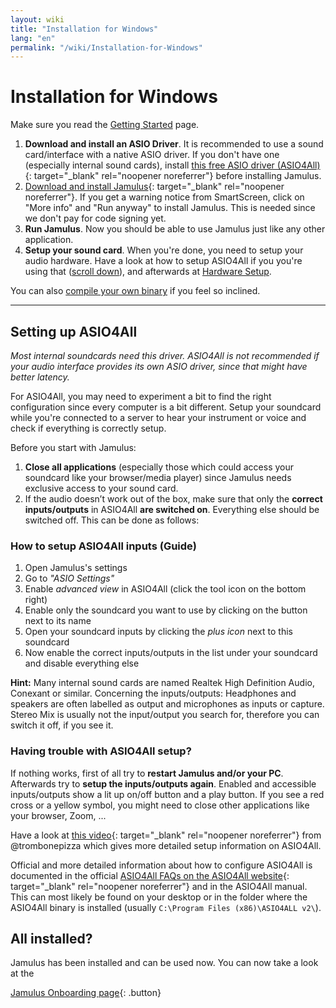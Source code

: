 ```yaml
---
layout: wiki
title: "Installation for Windows"
lang: "en"
permalink: "/wiki/Installation-for-Windows"
---
```


# Installation for Windows
Make sure you read the [Getting Started](Getting-Started) page.
1. **Download and install an ASIO Driver**. It is recommended to use a sound card/interface with a native ASIO driver. If you don't have one (especially internal sound cards), install [this free ASIO driver (ASIO4All)](http://www.asio4all.org){: target="_blank" rel="noopener noreferrer"} before installing Jamulus.
1. [Download and install Jamulus](https://sourceforge.net/projects/llcon/files/latest/download){: target="_blank" rel="noopener noreferrer"}. If you get a warning notice from SmartScreen, click on "More info" and "Run anyway" to install Jamulus. This is needed since we don't pay for code signing yet.
1. **Run Jamulus**. Now you should be able to use Jamulus just like any other application.
1. **Setup your sound card**. When you're done, you need to setup your audio hardware. Have a look at how to setup ASIO4All if you you're using that ([scroll down](#setting-up-asio4all)), and afterwards at [Hardware Setup](Hardware-Setup).

You can also [compile your own binary](Compiling) if you feel so inclined.

***

## Setting up ASIO4All
*Most internal soundcards need this driver. ASIO4All is not recommended if your audio interface provides its own ASIO driver, since that might have better latency.*

For ASIO4All, you may need to experiment a bit to find the right configuration since every computer is a bit different. Setup your soundcard while you're connected to a server to hear your instrument or voice and check if everything is correctly setup.

Before you start with Jamulus:
1. **Close all applications** (especially those which could access your soundcard like your browser/media player) since Jamulus needs exclusive access to your sound card.
1. If the audio doesn’t work out of the box, make sure that only the **correct inputs/outputs** in ASIO4All **are switched on**. Everything else should be switched off. This can be done as follows:

### How to setup ASIO4All inputs (Guide)

1. Open Jamulus's settings
1. Go to _"ASIO Settings"_
1. Enable _advanced view_ in ASIO4All (click the tool icon on the bottom right)
1. Enable only the soundcard you want to use by clicking on the button next to its name
1. Open your soundcard inputs by clicking the _plus icon_ next to this soundcard
1. Now enable the correct inputs/outputs in the list under your soundcard and disable everything else

**Hint:** Many internal sound cards are named Realtek High Definition Audio, Conexant or similar. Concerning the inputs/outputs: Headphones and speakers are often labelled as output and microphones as inputs or capture. Stereo Mix is usually not the input/output you search for, therefore you can switch it off, if you see it.

### Having trouble with ASIO4All setup?

If nothing works, first of all try to **restart Jamulus and/or your PC**.
Afterwards try to **setup the inputs/outputs again**. Enabled and accessible inputs/outputs show a lit up on/off button and a play button. If you see a red cross or a yellow symbol, you might need to close other applications like your browser, Zoom, ...

Have a look at [this video](https://youtu.be/_GzOsitVgLI){: target="_blank" rel="noopener noreferrer"} from @trombonepizza which gives more detailed setup information on ASIO4All.

Official and more detailed information about how to configure ASIO4All is documented in the official [ASIO4All FAQs on the ASIO4All website](http://www.asio4all.org/faq.html){: target="_blank" rel="noopener noreferrer"} and in the ASIO4All manual. This can most likely be found on your desktop or in the folder where the ASIO4All binary is installed (usually `C:\Program Files (x86)\ASIO4ALL v2\`).

## All installed?

Jamulus has been installed and can be used now. You can now take a look at the

[Jamulus Onboarding page](Onboarding){: .button}

